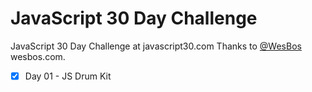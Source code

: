 # JavaScript 30 Day Challenge
JavaScript 30 Day Challenge at javascript30.com
Thanks to [@WesBos](https://twitter.com/wesbos) wesbos.com.

 - [x] Day 01 - JS Drum Kit
